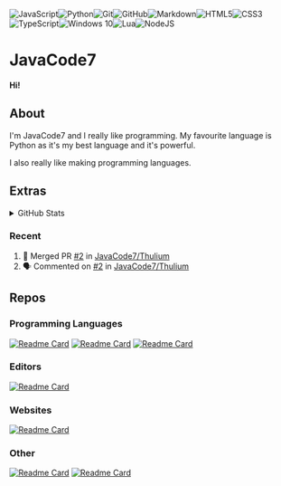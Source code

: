 <img alt="JavaScript" src="https://img.shields.io/badge/javascript%20-%23323330.svg?&style=for-the-badge&logo=javascript&logoColor=%23F7DF1E"/><img alt="Python" src="https://img.shields.io/badge/python%20-%2314354C.svg?&style=for-the-badge&logo=python&logoColor=white"/><img alt="Git" src="https://img.shields.io/badge/git%20-%23F05033.svg?&style=for-the-badge&logo=git&logoColor=white"/><img alt="GitHub" src="https://img.shields.io/badge/github%20-%23121011.svg?&style=for-the-badge&logo=github&logoColor=white"/><img alt="Markdown" src="https://img.shields.io/badge/markdown-%23000000.svg?&style=for-the-badge&logo=markdown&logoColor=white"/><img alt="HTML5" src="https://img.shields.io/badge/html5%20-%23E34F26.svg?&style=for-the-badge&logo=html5&logoColor=white"/><img alt="CSS3" src="https://img.shields.io/badge/css3%20-%231572B6.svg?&style=for-the-badge&logo=css3&logoColor=white"/><img alt="TypeScript" src="https://img.shields.io/badge/typescript%20-%23007ACC.svg?&style=for-the-badge&logo=typescript&logoColor=white"/><img alt="Windows 10" src="https://img.shields.io/badge/Windows-0078D6?style=for-the-badge&logo=windows&logoColor=white" /><img alt="Lua" src="https://img.shields.io/badge/lua-%232C2D72.svg?&style=for-the-badge&logo=lua&logoColor=white"/><img alt="NodeJS" src="https://img.shields.io/badge/node.js%20-%2343853D.svg?&style=for-the-badge&logo=node.js&logoColor=white"/>

# JavaCode7
**Hi!**
 
## About

I'm JavaCode7 and I really like programming. My favourite language is Python as it's my best language and it's powerful.

I also really like making programming languages.

## Extras

<details>
  <summary>GitHub Stats</summary>

<br>
  
![Anurag's github stats](https://github-readme-stats.vercel.app/api?username=JavaCode7&show_icons=true&theme=radical)
<br>
<br>

</details>

### Recent

<!--START_SECTION:activity-->
1. 🎉 Merged PR [#2](https://github.com/JavaCode7/Thulium/pull/2) in [JavaCode7/Thulium](https://github.com/JavaCode7/Thulium)
2. 🗣 Commented on [#2](https://github.com/JavaCode7/Thulium/issues/2) in [JavaCode7/Thulium](https://github.com/JavaCode7/Thulium)
<!--END_SECTION:activity-->

## Repos

### Programming Languages

[![Readme Card](https://github-readme-stats.vercel.app/api/pin/?username=JavaCode7&repo=Caesium&show_owner=True)](https://github.com/JavaCode7/Caesium)
[![Readme Card](https://github-readme-stats.vercel.app/api/pin/?username=JavaCode7&repo=Thulium&show_owner=True)](https://github.com/JavaCode7/Thulium)
[![Readme Card](https://github-readme-stats.vercel.app/api/pin/?username=JavaCode7&repo=Titanium&show_owner=True)](https://github.com/JavaCode7/Titanium)

### Editors
 
[![Readme Card](https://github-readme-stats.vercel.app/api/pin/?username=JavaCode7&repo=No-Sweat&show_owner=True)](https://github.com/JavaCode7/No-Sweat)

### Websites

[![Readme Card](https://github-readme-stats.vercel.app/api/pin/?username=JavaCode7&repo=javacode7.github.io&show_owner=True)](https://github.com/JavaCode7/javacode7.github.io)

### Other

[![Readme Card](https://github-readme-stats.vercel.app/api/pin/?username=JavaCode7&repo=Hejjo&show_owner=True)](https://github.com/JavaCode7/Hejjo)
[![Readme Card](https://github-readme-stats.vercel.app/api/pin/?username=JavaCode7&repo=Titanium-vscode&show_owner=True)](https://github.com/JavaCode7/Titanium-vscode)

